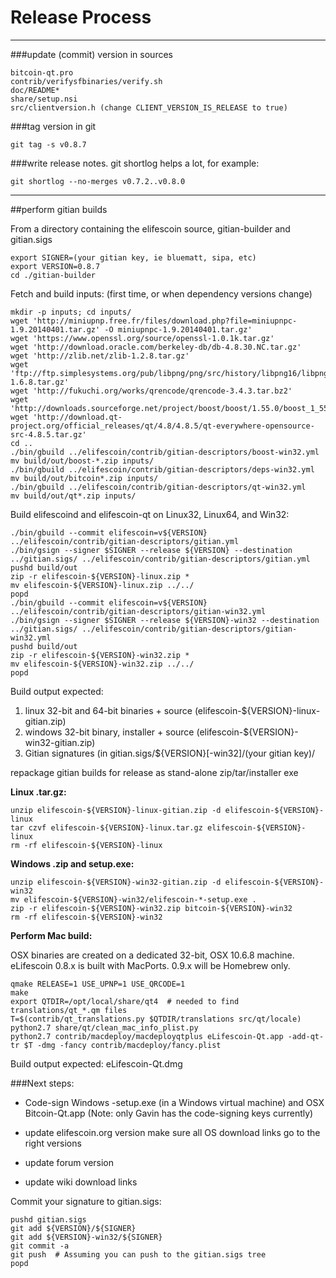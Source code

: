 Release Process
====================

* * *

###update (commit) version in sources


	bitcoin-qt.pro
	contrib/verifysfbinaries/verify.sh
	doc/README*
	share/setup.nsi
	src/clientversion.h (change CLIENT_VERSION_IS_RELEASE to true)

###tag version in git

	git tag -s v0.8.7

###write release notes. git shortlog helps a lot, for example:

	git shortlog --no-merges v0.7.2..v0.8.0

* * *

##perform gitian builds

 From a directory containing the elifescoin source, gitian-builder and gitian.sigs
  
	export SIGNER=(your gitian key, ie bluematt, sipa, etc)
	export VERSION=0.8.7
	cd ./gitian-builder

 Fetch and build inputs: (first time, or when dependency versions change)

	mkdir -p inputs; cd inputs/
	wget 'http://miniupnp.free.fr/files/download.php?file=miniupnpc-1.9.20140401.tar.gz' -O miniupnpc-1.9.20140401.tar.gz'
	wget 'https://www.openssl.org/source/openssl-1.0.1k.tar.gz'
	wget 'http://download.oracle.com/berkeley-db/db-4.8.30.NC.tar.gz'
	wget 'http://zlib.net/zlib-1.2.8.tar.gz'
	wget 'ftp://ftp.simplesystems.org/pub/libpng/png/src/history/libpng16/libpng-1.6.8.tar.gz'
	wget 'http://fukuchi.org/works/qrencode/qrencode-3.4.3.tar.bz2'
	wget 'http://downloads.sourceforge.net/project/boost/boost/1.55.0/boost_1_55_0.tar.bz2'
	wget 'http://download.qt-project.org/official_releases/qt/4.8/4.8.5/qt-everywhere-opensource-src-4.8.5.tar.gz'
	cd ..
	./bin/gbuild ../elifescoin/contrib/gitian-descriptors/boost-win32.yml
	mv build/out/boost-*.zip inputs/
	./bin/gbuild ../elifescoin/contrib/gitian-descriptors/deps-win32.yml
	mv build/out/bitcoin*.zip inputs/
	./bin/gbuild ../elifescoin/contrib/gitian-descriptors/qt-win32.yml
	mv build/out/qt*.zip inputs/

 Build elifescoind and elifescoin-qt on Linux32, Linux64, and Win32:
  
	./bin/gbuild --commit elifescoin=v${VERSION} ../elifescoin/contrib/gitian-descriptors/gitian.yml
	./bin/gsign --signer $SIGNER --release ${VERSION} --destination ../gitian.sigs/ ../elifescoin/contrib/gitian-descriptors/gitian.yml
	pushd build/out
	zip -r elifescoin-${VERSION}-linux.zip *
	mv elifescoin-${VERSION}-linux.zip ../../
	popd
	./bin/gbuild --commit elifescoin=v${VERSION} ../elifescoin/contrib/gitian-descriptors/gitian-win32.yml
	./bin/gsign --signer $SIGNER --release ${VERSION}-win32 --destination ../gitian.sigs/ ../elifescoin/contrib/gitian-descriptors/gitian-win32.yml
	pushd build/out
	zip -r elifescoin-${VERSION}-win32.zip *
	mv elifescoin-${VERSION}-win32.zip ../../
	popd

  Build output expected:

  1. linux 32-bit and 64-bit binaries + source (elifescoin-${VERSION}-linux-gitian.zip)
  2. windows 32-bit binary, installer + source (elifescoin-${VERSION}-win32-gitian.zip)
  3. Gitian signatures (in gitian.sigs/${VERSION}[-win32]/(your gitian key)/

repackage gitian builds for release as stand-alone zip/tar/installer exe

**Linux .tar.gz:**

	unzip elifescoin-${VERSION}-linux-gitian.zip -d elifescoin-${VERSION}-linux
	tar czvf elifescoin-${VERSION}-linux.tar.gz elifescoin-${VERSION}-linux
	rm -rf elifescoin-${VERSION}-linux

**Windows .zip and setup.exe:**

	unzip elifescoin-${VERSION}-win32-gitian.zip -d elifescoin-${VERSION}-win32
	mv elifescoin-${VERSION}-win32/elifescoin-*-setup.exe .
	zip -r elifescoin-${VERSION}-win32.zip bitcoin-${VERSION}-win32
	rm -rf elifescoin-${VERSION}-win32

**Perform Mac build:**

  OSX binaries are created on a dedicated 32-bit, OSX 10.6.8 machine.
  eLifescoin 0.8.x is built with MacPorts.  0.9.x will be Homebrew only.

	qmake RELEASE=1 USE_UPNP=1 USE_QRCODE=1
	make
	export QTDIR=/opt/local/share/qt4  # needed to find translations/qt_*.qm files
	T=$(contrib/qt_translations.py $QTDIR/translations src/qt/locale)
	python2.7 share/qt/clean_mac_info_plist.py
	python2.7 contrib/macdeploy/macdeployqtplus eLifescoin-Qt.app -add-qt-tr $T -dmg -fancy contrib/macdeploy/fancy.plist

 Build output expected: eLifescoin-Qt.dmg

###Next steps:

* Code-sign Windows -setup.exe (in a Windows virtual machine) and
  OSX Bitcoin-Qt.app (Note: only Gavin has the code-signing keys currently)

* update elifescoin.org version
  make sure all OS download links go to the right versions

* update forum version

* update wiki download links

Commit your signature to gitian.sigs:

	pushd gitian.sigs
	git add ${VERSION}/${SIGNER}
	git add ${VERSION}-win32/${SIGNER}
	git commit -a
	git push  # Assuming you can push to the gitian.sigs tree
	popd

